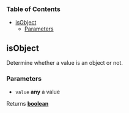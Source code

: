 <!-- Generated by documentation.js. Update this documentation by updating the source code. -->

### Table of Contents

-   [isObject][1]
    -   [Parameters][2]

## isObject

Determine whether a value is an object or not.

### Parameters

-   `value` **any** a value

Returns **[boolean][3]** 

[1]: #isobject

[2]: #parameters

[3]: https://developer.mozilla.org/docs/Web/JavaScript/Reference/Global_Objects/Boolean
